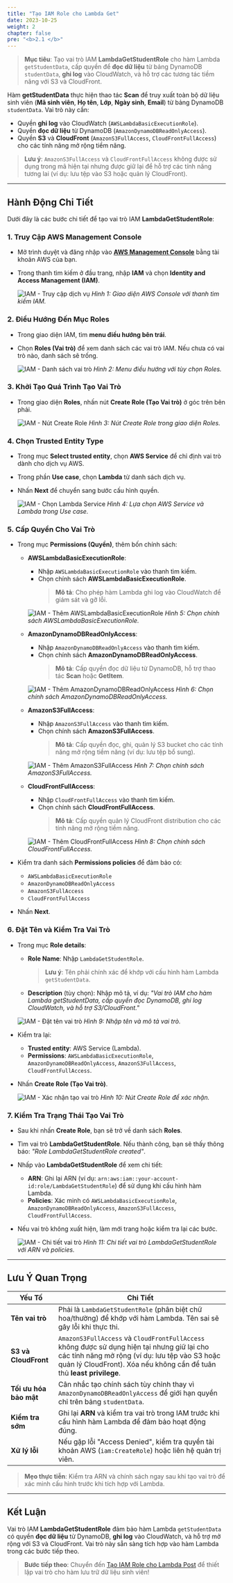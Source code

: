 ```yaml
---
title: "Tạo IAM Role cho Lambda Get"
date: 2023-10-25
weight: 2
chapter: false
pre: "<b>2.1 </b>"
---
```


> **Mục tiêu**: Tạo vai trò IAM **LambdaGetStudentRole** cho hàm Lambda `getStudentData`, cấp quyền để **đọc dữ liệu** từ bảng DynamoDB `studentData`, **ghi log** vào CloudWatch, và hỗ trợ các tương tác tiềm năng với S3 và CloudFront.

Hàm **getStudentData** thực hiện thao tác **Scan** để truy xuất toàn bộ dữ liệu sinh viên (**Mã sinh viên**, **Họ tên**, **Lớp**, **Ngày sinh**, **Email**) từ bảng DynamoDB `studentData`. Vai trò này cần:  
- Quyền **ghi log** vào CloudWatch (`AWSLambdaBasicExecutionRole`).  
- Quyền **đọc dữ liệu** từ DynamoDB (`AmazonDynamoDBReadOnlyAccess`).  
- Quyền **S3** và **CloudFront** (`AmazonS3FullAccess`, `CloudFrontFullAccess`) cho các tính năng mở rộng tiềm năng.  

> **Lưu ý**: `AmazonS3FullAccess` và `CloudFrontFullAccess` không được sử dụng trong mã hiện tại nhưng được giữ lại để hỗ trợ các tính năng tương lai (ví dụ: lưu tệp vào S3 hoặc quản lý CloudFront).

---

## Hành Động Chi Tiết

Dưới đây là các bước chi tiết để tạo vai trò IAM **LambdaGetStudentRole**:

### 1. Truy Cập AWS Management Console
- Mở trình duyệt và đăng nhập vào **[AWS Management Console](https://console.aws.amazon.com)** bằng tài khoản AWS của bạn.
- Trong thanh tìm kiếm ở đầu trang, nhập **IAM** và chọn **Identity and Access Management (IAM)**.

  ![IAM - Truy cập dịch vụ](/images/1-iam-role/get-student/iam-role-get-student-01.png)
  *Hình 1: Giao diện AWS Console với thanh tìm kiếm IAM.*

### 2. Điều Hướng Đến Mục Roles
- Trong giao diện IAM, tìm **menu điều hướng bên trái**.
- Chọn **Roles (Vai trò)** để xem danh sách các vai trò IAM. Nếu chưa có vai trò nào, danh sách sẽ trống.

  ![IAM - Danh sách vai trò](/images/1-iam-role/get-student/iam-role-get-student-02.png)
  *Hình 2: Menu điều hướng với tùy chọn Roles.*

### 3. Khởi Tạo Quá Trình Tạo Vai Trò
- Trong giao diện **Roles**, nhấn nút **Create Role (Tạo Vai trò)** ở góc trên bên phải.

  ![IAM - Nút Create Role](/images/1-iam-role/get-student/iam-role-get-student-03.png)
  *Hình 3: Nút Create Role trong giao diện Roles.*

### 4. Chọn Trusted Entity Type
- Trong mục **Select trusted entity**, chọn **AWS Service** để chỉ định vai trò dành cho dịch vụ AWS.
- Trong phần **Use case**, chọn **Lambda** từ danh sách dịch vụ.
- Nhấn **Next** để chuyển sang bước cấu hình quyền.

  ![IAM - Chọn Lambda Service](/images/1-iam-role/get-student/iam-role-get-student-04.png)
  *Hình 4: Lựa chọn AWS Service và Lambda trong Use case.*

### 5. Cấp Quyền Cho Vai Trò
- Trong mục **Permissions (Quyền)**, thêm bốn chính sách:
  - **AWSLambdaBasicExecutionRole**:
    - Nhập `AWSLambdaBasicExecutionRole` vào thanh tìm kiếm.
    - Chọn chính sách **AWSLambdaBasicExecutionRole**.  
      > **Mô tả**: Cho phép hàm Lambda ghi log vào CloudWatch để giám sát và gỡ lỗi.

    ![IAM - Thêm AWSLambdaBasicExecutionRole](/images/1-iam-role/get-student/iam-role-get-student-05.png)
    *Hình 5: Chọn chính sách AWSLambdaBasicExecutionRole.*

  - **AmazonDynamoDBReadOnlyAccess**:
    - Nhập `AmazonDynamoDBReadOnlyAccess` vào thanh tìm kiếm.
    - Chọn chính sách **AmazonDynamoDBReadOnlyAccess**.  
      > **Mô tả**: Cấp quyền đọc dữ liệu từ DynamoDB, hỗ trợ thao tác **Scan** hoặc **GetItem**.

    ![IAM - Thêm AmazonDynamoDBReadOnlyAccess](/images/1-iam-role/get-student/iam-role-get-student-06.png)
    *Hình 6: Chọn chính sách AmazonDynamoDBReadOnlyAccess.*

  - **AmazonS3FullAccess**:
    - Nhập `AmazonS3FullAccess` vào thanh tìm kiếm.
    - Chọn chính sách **AmazonS3FullAccess**.  
      > **Mô tả**: Cấp quyền đọc, ghi, quản lý S3 bucket cho các tính năng mở rộng tiềm năng (ví dụ: lưu tệp bổ sung).

    ![IAM - Thêm AmazonS3FullAccess](/images/1-iam-role/get-student/iam-role-get-student-07.png)
    *Hình 7: Chọn chính sách AmazonS3FullAccess.*

  - **CloudFrontFullAccess**:
    - Nhập `CloudFrontFullAccess` vào thanh tìm kiếm.
    - Chọn chính sách **CloudFrontFullAccess**.  
      > **Mô tả**: Cấp quyền quản lý CloudFront distribution cho các tính năng mở rộng tiềm năng.

    ![IAM - Thêm CloudFrontFullAccess](/images/1-iam-role/get-student/iam-role-get-student-08.png)
    *Hình 8: Chọn chính sách CloudFrontFullAccess.*

- Kiểm tra danh sách **Permissions policies** để đảm bảo có:  
  - `AWSLambdaBasicExecutionRole`  
  - `AmazonDynamoDBReadOnlyAccess`  
  - `AmazonS3FullAccess`  
  - `CloudFrontFullAccess`  
- Nhấn **Next**.

### 6. Đặt Tên và Kiểm Tra Vai Trò
- Trong mục **Role details**:
  - **Role Name**: Nhập `LambdaGetStudentRole`.  
    > **Lưu ý**: Tên phải chính xác để khớp với cấu hình hàm Lambda `getStudentData`.
  - **Description** (tùy chọn): Nhập mô tả, ví dụ: _"Vai trò IAM cho hàm Lambda getStudentData, cấp quyền đọc DynamoDB, ghi log CloudWatch, và hỗ trợ S3/CloudFront."_

  ![IAM - Đặt tên vai trò](/images/1-iam-role/get-student/iam-role-get-student-09.png)
  *Hình 9: Nhập tên và mô tả vai trò.*

- Kiểm tra lại:
  - **Trusted entity**: AWS Service (Lambda).
  - **Permissions**: `AWSLambdaBasicExecutionRole`, `AmazonDynamoDBReadOnlyAccess`, `AmazonS3FullAccess`, `CloudFrontFullAccess`.
- Nhấn **Create Role (Tạo Vai trò)**.

  ![IAM - Xác nhận tạo vai trò](/images/1-iam-role/get-student/iam-role-get-student-10.png)
  *Hình 10: Nút Create Role để xác nhận.*

### 7. Kiểm Tra Trạng Thái Tạo Vai Trò
- Sau khi nhấn **Create Role**, bạn sẽ trở về danh sách **Roles**.
- Tìm vai trò **LambdaGetStudentRole**. Nếu thành công, bạn sẽ thấy thông báo: _"Role LambdaGetStudentRole created"_.
- Nhấp vào **LambdaGetStudentRole** để xem chi tiết:
  - **ARN**: Ghi lại ARN (ví dụ: `arn:aws:iam::your-account-id:role/LambdaGetStudentRole`) để sử dụng khi cấu hình hàm Lambda.
  - **Policies**: Xác minh có `AWSLambdaBasicExecutionRole`, `AmazonDynamoDBReadOnlyAccess`, `AmazonS3FullAccess`, `CloudFrontFullAccess`.
- Nếu vai trò không xuất hiện, làm mới trang hoặc kiểm tra lại các bước.

  ![IAM - Chi tiết vai trò](/images/1-iam-role/get-student/iam-role-get-student-11.png)
  *Hình 11: Chi tiết vai trò LambdaGetStudentRole với ARN và policies.*

---

## Lưu Ý Quan Trọng

| **Yếu Tố** | **Chi Tiết** |
|------------|--------------|
| **Tên vai trò** | Phải là `LambdaGetStudentRole` (phân biệt chữ hoa/thường) để khớp với hàm Lambda. Tên sai sẽ gây lỗi khi thực thi. |
| **S3 và CloudFront** | `AmazonS3FullAccess` và `CloudFrontFullAccess` không được sử dụng hiện tại nhưng giữ lại cho các tính năng mở rộng (ví dụ: lưu tệp vào S3 hoặc quản lý CloudFront). Xóa nếu không cần để tuân thủ **least privilege**. |
| **Tối ưu hóa bảo mật** | Cân nhắc tạo chính sách tùy chỉnh thay vì `AmazonDynamoDBReadOnlyAccess` để giới hạn quyền chỉ trên bảng `studentData`. |
| **Kiểm tra sớm** | Ghi lại **ARN** và kiểm tra vai trò trong IAM trước khi cấu hình hàm Lambda để đảm bảo hoạt động đúng. |
| **Xử lý lỗi** | Nếu gặp lỗi "Access Denied", kiểm tra quyền tài khoản AWS (`iam:CreateRole`) hoặc liên hệ quản trị viên. |

> **Mẹo thực tiễn**: Kiểm tra ARN và chính sách ngay sau khi tạo vai trò để xác minh cấu hình trước khi tích hợp với Lambda.

---

## Kết Luận

Vai trò IAM **LambdaGetStudentRole** đảm bảo hàm Lambda `getStudentData` có quyền **đọc dữ liệu** từ DynamoDB, **ghi log** vào CloudWatch, và hỗ trợ mở rộng với S3 và CloudFront. Vai trò này sẵn sàng tích hợp vào hàm Lambda trong các bước tiếp theo.

> **Bước tiếp theo**: Chuyển đến [Tạo IAM Role cho Lambda Post](/2-Prerequiste/2.2-create-iam-role-for-lambda-post/) để thiết lập vai trò cho hàm lưu trữ dữ liệu sinh viên!